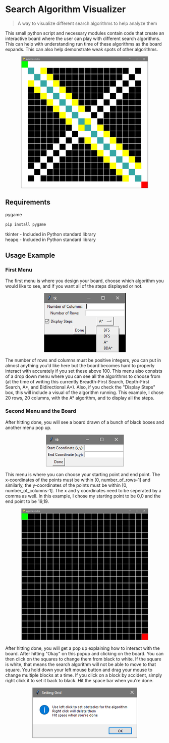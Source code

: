 # Search Algorithm Visualizer
> A way to visualize different search algorithms to help analyze them

This small python script and necessary modules contain code that create an interactive board where the user can play with different search algorithms. This can help with understanding run time of these algorithms as the board expands. This can also help demonstrate weak spots of other algorithms. 

<p align="center">
  <img width="402" height="416" src="figures/answered_board.png">
</p>

## Requirements
pygame
```sh
pip install pygame
```
tkinter - Included in Python standard library\
heapq - Included in Python standard library

## Usage Example
### First Menu
The first menu is where you design your board, choose which algorithm you would like to see, and if you want all of the steps displayed or not.

<p align="center">
  <img width="259" height="186" src="figures/first_menu_drop_down.png">
</p>

The number of rows and columns must be positive integers, you can put in almost anything you'd like here but the board becomes hard to properly interact with accurately if you set these above 100. This menu also consists of a drop down menu where you can see all the algorithms to choose from (at the time of writing this currently Breadth-First Search, Depth-First Search, A*, and Bidirectional A*). Also, if you check the "Display Steps" box, this will include a visual of the algorithm running. This example, I chose 20 rows, 20 columns, with the A* algorithm, and to display all the steps.

### Second Menu and the Board
After hitting done, you will see a board drawn of a bunch of black boxes and another menu pop up.

<p align="center">
  <img width="247" height="100" src="figures/second_menu.png">
</p>

This menu is where you can choose your starting point and end point. The x-coordinates of the points must be within [0, number_of_rows-1] and similarly, the y-coordinates of the points must be within [0, number_of_columns-1]. The x and y coordinates need to be seperated by a comma as well. In this example, I chose my starting point to be 0,0 and the end point to be 19,19.

<p align="center">
  <img width="402" height="416" src="figures/board.png">
</p>

After hitting done, you will get a pop up explaining how to interact with the board. After hitting "Okay" on this popup and clicking on the board. You can then click on the squares to change them from black to white. If the square is white, that means the search algorithm will not be able to move to that square. You hold down your left mouse button and drag your mouse to change multiple blocks at a time. If you click on a block by accident, simply right click it to set it back to black. Hit the space bar when you're done.

<p align="center">
  <img width="332" height="159" src="figures/grid_instructions.png">
</p>
